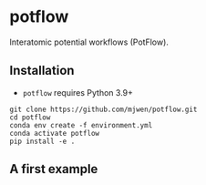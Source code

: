# potflow

Interatomic potential workflows (PotFlow).


## Installation 

- `potflow` requires Python 3.9+
 ```
 git clone https://github.com/mjwen/potflow.git
 cd potflow 
 conda env create -f environment.yml
 conda activate potflow 
 pip install -e . 
 ```

## A first example 
